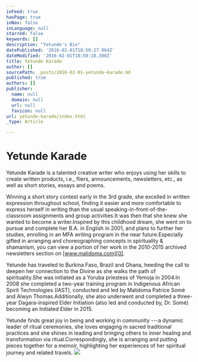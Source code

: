 ```yaml
---
inFeed: true
hasPage: true
inNav: false
inLanguage: null
starred: false
keywords: []
description: "Yetunde's Bio"
datePublished: '2016-02-01T18:50:27.964Z'
dateModified: '2016-02-01T18:50:18.300Z'
title: Yetunde Karade
author: []
sourcePath: _posts/2016-02-01-yetunde-karade.md
published: true
authors: []
publisher:
  name: null
  domain: null
  url: null
  favicon: null
url: yetunde-karade/index.html
_type: Article

---
```

# Yetunde Karade

Yetunde Karade is a talented creative writer who enjoys
using her skills to create written products, i.e., fliers, announcements,
newsletters, etc., as well as short stories, essays and poems.

Winning a short story contest early in the 3rd
grade, she excelled in written expression throughout school, finding it easier
and more comfortable to express herself in writing than the usual speaking-in-front-of-the-classroom
assignments and group activities.It was
then that she knew she wanted to become a writer.Inspired by this childhood dream, she went on
to pursue and complete her B.A. in English in 2001, and plans to further her
studies, enrolling in an MFA writing program in the near future.Especially gifted in arranging and
choreographing concepts in spirituality & shamanism, you can view a portion
of her work in the 2010-2015 archived newsletters section on [www.malidoma.com][0].

Yetunde has traveled to Burkina Faso, Brazil and Ghana,
heeding the call to deepen her connection to the Divine as she walks the path
of spirituality.She was initiated as a
Yoruba priestess of Yemoja in 2004.In
2008 she completed a two-year training program in Indigenous African Spirit
Technologies (IAST), conducted and led by Malidoma Patrice Somé and Alwyn
Thomas.Additionally, she also underwent
and completed a three-year Dagara-inspired Elder Initiation (also led and
conducted by, Dr. Somé) becoming an Initiated Elder in 2015\.

Yetunde finds great joy in being and working in community ---a dynamic leader of ritual ceremonies, she
loves engaging in sacred traditional practices and she shines in leading
and bringing others to inner healing and transformation via ritual.Correspondingly, she is arranging and putting
pieces together for a memoir, highlighting her experiences of her spiritual
journey and related travels.
![](https://the-grid-user-content.s3-us-west-2.amazonaws.com/354cd9cc-001d-4124-934c-13eca8d7841c.jpg)

[0]: null